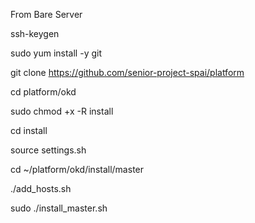 From Bare Server

ssh-keygen

sudo yum install -y git

git clone https://github.com/senior-project-spai/platform

cd platform/okd

sudo chmod +x -R install

cd install

source settings.sh

cd ~/platform/okd/install/master

./add_hosts.sh

sudo ./install_master.sh